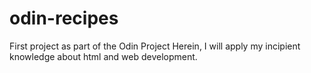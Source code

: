 # odin-recipes
First project as part of the Odin Project
Herein, I will apply my incipient knowledge about html
and web development.
